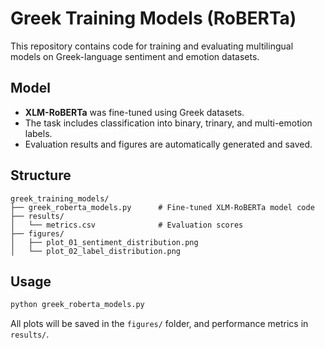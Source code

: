 # Greek Training Models (RoBERTa)

This repository contains code for training and evaluating multilingual models on Greek-language sentiment and emotion datasets.

## Model

- **XLM-RoBERTa** was fine-tuned using Greek datasets.
- The task includes classification into binary, trinary, and multi-emotion labels.
- Evaluation results and figures are automatically generated and saved.

## Structure

```
greek_training_models/
├── greek_roberta_models.py      # Fine-tuned XLM-RoBERTa model code
├── results/
│   └── metrics.csv              # Evaluation scores
├── figures/
│   ├── plot_01_sentiment_distribution.png
│   └── plot_02_label_distribution.png
```

## Usage

```bash
python greek_roberta_models.py
```

All plots will be saved in the `figures/` folder, and performance metrics in `results/`.